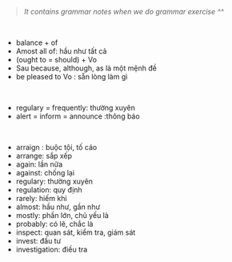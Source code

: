 ><i>It contains grammar notes when we do grammar exercise ^^</i>

<br>

- balance + of
- Amost all of: hầu như tất cả 
- (ought to = should) + Vo
- Sau because, although, as là một mệnh đề  
- be pleased to Vo : sẵn lòng làm gì

<br>

- regulary = frequently: thường xuyên 
- alert = inform = announce :thông báo 

<br>

- arraign : buộc tội, tố cáo
- arrange: sắp xếp
- again: lần nữa 
- against: chống lại
- regulary: thường xuyên 
- regulation: quy định 
- rarely: hiếm khi 
- almost: hầu như, gần như 
- mostly: phần lớn, chủ yếu là   
- probably: có lẽ, chắc là 
- inspect: quan sát, kiểm tra, giám sát 
- invest: đầu tư 
- investigation: điều tra  
